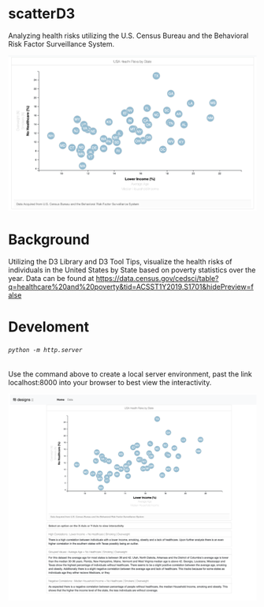 # scatterD3
Analyzing health risks utilizing the U.S. Census Bureau and the Behavioral Risk Factor Surveillance System.

![](assets/images/scatter.png)
# Background

Utilizing the D3 Library and D3 Tool Tips, visualize the health risks of individuals in the United States by State based on poverty statistics over the year. Data can be found at https://data.census.gov/cedsci/table?q=healthcare%20and%20poverty&tid=ACSST1Y2019.S1701&hidePreview=false

# Develoment
###### `python -m http.server`

Use the command above to create a local server environment, past the link localhost:8000 into your browser to best view the interactivity.

![](assets/images/layout.png)
